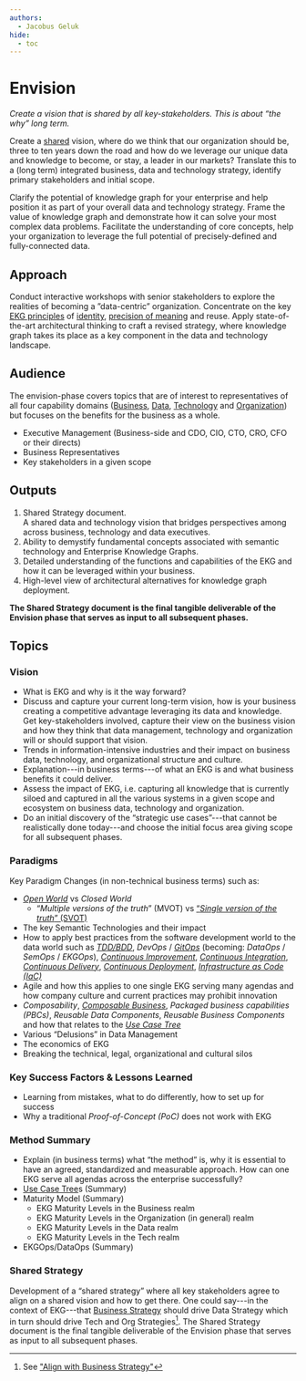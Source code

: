 ```yaml
---
authors:
  - Jacobus Geluk
hide:
  - toc
---
```

# Envision

<!--summary-start-->
_Create a vision that is shared by all key-stakeholders._
_This is about “the why” long term._
<!--summary-end-->

Create a <ins>shared</ins> vision, where do we think that our organization should be,
three to ten years down the road and how do we leverage our unique data and knowledge to become,
or stay, a leader in our markets? Translate this to a (long term) integrated business, data
and technology strategy, identify primary stakeholders and initial scope.

Clarify the potential of knowledge graph for your enterprise and help position it 
as part of your overall data and technology strategy. 
Frame the value of knowledge graph and demonstrate how it can solve your most 
complex data problems.
Facilitate the understanding of core concepts, help your organization to 
leverage the full potential of precisely-defined and fully-connected data.

## Approach 

Conduct interactive workshops with senior stakeholders to explore the 
realities of becoming a ”data-centric” organization. 
Concentrate on the key [EKG principles](https://principles.ekgf.org/principle/#__tabbed_1_2) 
of [identity](https://principles.ekgf.org/principle/01-identity/), 
[precision of meaning](https://principles.ekgf.org/principle/02-meaning/) and reuse.
Apply state-of-the-art architectural thinking to craft a revised strategy, 
where knowledge graph takes its place as a key component in the data and technology
landscape.

## Audience

The envision-phase covers topics that are of interest to representatives 
of all four capability domains ([Business](https://maturity.ekgf.org/pillar/#__tabbed_1_1),
[Data](https://maturity.ekgf.org/pillar/#__tabbed_1_3), 
[Technology](https://maturity.ekgf.org/pillar/#__tabbed_1_4) and 
[Organization](https://maturity.ekgf.org/pillar/#__tabbed_1_2))
but focuses on the benefits for the business as a whole.

- Executive Management (Business-side and CDO, CIO, CTO, CRO, CFO or their directs)
- Business Representatives
- Key stakeholders in a given scope

## Outputs

1. Shared Strategy document.<br /> 
   A shared data and technology vision that bridges perspectives among 
   across business, technology and data executives.
2. Ability to demystify fundamental concepts associated with semantic 
   technology and Enterprise Knowledge Graphs.
3. Detailed understanding of the functions and capabilities of the EKG
   and how it can be leveraged within your business.
4. High-level view of architectural alternatives for knowledge graph
   deployment.

**The Shared Strategy document is the final tangible deliverable of 
the Envision phase that serves as input to all subsequent phases.**

## Topics

### Vision

* What is EKG and why is it the way forward?
* Discuss and capture your current long-term vision, how is your
  business creating a competitive advantage leveraging its data and 
  knowledge. Get key-stakeholders involved, capture their view on the
  business vision and how they think that data management, technology and
  organization will or should support that vision.
* Trends in information-intensive industries and their impact on 
  business data, technology, and organizational structure and culture.
* Explanation---in business terms---of what an EKG is and what 
  business benefits it could deliver.
* Assess the impact of EKG, i.e. capturing all knowledge that is 
  currently siloed and captured in all the various systems in a 
  given scope and ecosystem on business data, technology and organization.
* Do an initial discovery of the “strategic use cases”---that cannot be 
  realistically done today---and choose the initial focus area giving 
  scope for all subsequent phases.

### Paradigms 

Key Paradigm Changes (in non-technical business terms) such as:

* [_Open World_](https://principles.ekgf.org/principle/04-open-world/) vs _Closed World_
    - “_Multiple versions of the truth_” (MVOT) vs [“_Single version of the truth_” (SVOT)](https://en.wikipedia.org/wiki/Single_version_of_the_truth)
* The key Semantic Technologies and their impact
* How to apply best practices from the software development world to
  the data world such as 
  [_TDD/BDD_](https://www.pluralsight.com/blog/software-development/tdd-vs-bdd), 
  _DevOps_ / [_GitOps_](https://www.atlassian.com/git/tutorials/gitops) (becoming: _DataOps_ / _SemOps_ / _EKGOps_),
  [_Continuous Improvement_](https://www.planview.com/resources/guide/lean-principles-101/what-is-continuous-improvement/),
  [_Continuous Integration_](https://www.atlassian.com/continuous-delivery/continuous-integration), 
  [_Continuous Delivery_](https://continuousdelivery.com/), 
  [_Continuous Deployment_](https://www.atlassian.com/continuous-delivery/principles/continuous-integration-vs-delivery-vs-deployment),
  [_Infrastructure as Code (IaC)_](`https://en.wikipedia.org/wiki/Infrastructure_as_code`)
* Agile and how this applies to one single EKG serving many agendas and how company culture and current practices may prohibit innovation
* _Composability_, [_Composable Business_](https://www.gartner.com/smarterwithgartner/gartner-keynote-the-future-of-business-is-composable), _Packaged business capabilities (PBCs)_, 
  _Reusable Data Components_, _Reusable Business Components_ and how that relates to the _[Use Case Tree](/concept/use-case-tree)_
* Various “Delusions” in Data Management
* The economics of EKG
* Breaking the technical, legal, organizational and cultural silos

### Key Success Factors & Lessons Learned

* Learning from mistakes, what to do differently, how to set up for success
* Why a traditional _Proof-of-Concept (PoC)_ does not work with EKG

### Method Summary

* Explain (in business terms) what “the method” is, why it is essential 
  to have an agreed, standardized and measurable approach. 
  How can one EKG serve all agendas across the enterprise successfully?
* [Use Case Tree](/concept/use-case-tree)s (Summary)
* Maturity Model (Summary)
    * EKG Maturity Levels in the Business realm
    * EKG Maturity Levels in the Organization (in general) realm
    * EKG Maturity Levels in the Data realm
    * EKG Maturity Levels in the Tech realm
* EKGOps/DataOps (Summary)

### Shared Strategy 

Development of a “shared strategy” where all key stakeholders agree to 
align on a shared vision and how to get there. 
One could say---in the context of EKG---that [Business Strategy](../../objective/align-with-business-strategy.md)
should drive Data Strategy which in turn should drive Tech and Org Strategies[^see-bs].
The Shared Strategy document is the final tangible deliverable of 
the Envision phase that serves as input to all subsequent phases.


[^see-bs]: See ["Align with Business Strategy"](../../objective/align-with-business-strategy.md) 
